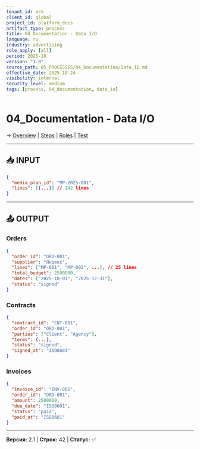```yaml
---
tenant_id: mrm
client_id: global
project_id: platform_docs
artifact_type: process
title: 04_Documentation - Data I/O
language: ru
industry: advertising
role_apply: [all]
period: 2025-10
version: "1.0"
source_path: 05_PROCESSES/04_Documentation/Data_IO.md
effective_date: 2025-10-24
visibility: internal
security_level: medium
tags: [process, 04_documentation, data_io]
---
```


# 04_Documentation - Data I/O

→ [Overview](./Overview.md) | [Steps](./Process_Steps.md) | [Roles](./Roles_Responsibilities.md) | [Test](./Test_Scenario.md)

---

## 📥 INPUT

```json
{
  "media_plan_id": "MP-2025-001",
  "lines": [{...}] // 142 lines
}
```

---

## 📤 OUTPUT

### Orders

```json
{
  "order_id": "ORD-001",
  "supplier": "Яндекс",
  "lines": ["MP-001", "MP-002", ...], // 25 lines
  "total_budget": 2500000,
  "dates": ["2025-10-01", "2025-12-31"],
  "status": "signed"
}
```

### Contracts

```json
{
  "contract_id": "CNT-001",
  "order_id": "ORD-001",
  "parties": ["Client", "Agency"],
  "terms": {...},
  "status": "signed",
  "signed_at": "ISO8601"
}
```

### Invoices

```json
{
  "invoice_id": "INV-001",
  "order_id": "ORD-001",
  "amount": 2500000,
  "due_date": "ISO8601",
  "status": "paid",
  "paid_at": "ISO8601"
}
```

---

**Версия:** 2.1 | **Строк:** 42 | **Статус:** ✅


